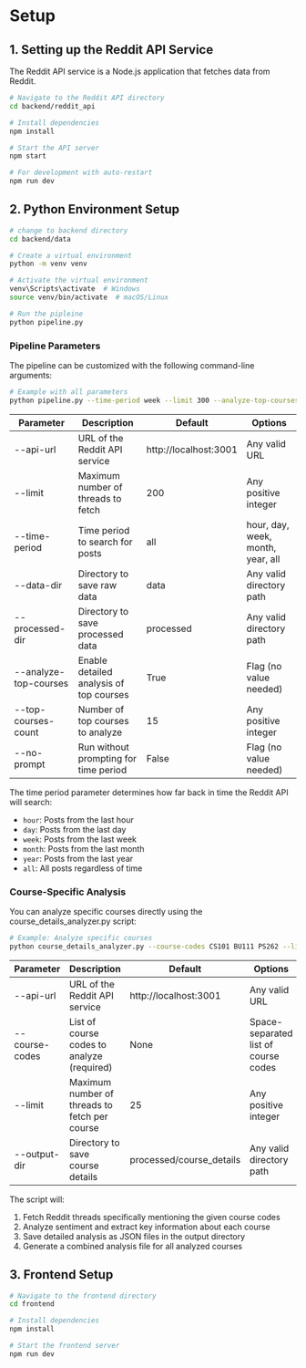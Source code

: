 # Setup

## 1. Setting up the Reddit API Service

The Reddit API service is a Node.js application that fetches data from Reddit.

```bash
# Navigate to the Reddit API directory
cd backend/reddit_api

# Install dependencies
npm install

# Start the API server
npm start

# For development with auto-restart
npm run dev
```

## 2. Python Environment Setup

```bash
# change to backend directory
cd backend/data

# Create a virtual environment
python -m venv venv

# Activate the virtual environment
venv\Scripts\activate  # Windows
source venv/bin/activate  # macOS/Linux

# Run the pipleine
python pipeline.py
```

### Pipeline Parameters

The pipeline can be customized with the following command-line arguments:

```bash
# Example with all parameters
python pipeline.py --time-period week --limit 300 --analyze-top-courses --top-courses-count 20
```

| Parameter | Description | Default | Options |
|-----------|-------------|---------|---------|
| --api-url | URL of the Reddit API service | http://localhost:3001 | Any valid URL |
| --limit | Maximum number of threads to fetch | 200 | Any positive integer |
| --time-period | Time period to search for posts | all | hour, day, week, month, year, all |
| --data-dir | Directory to save raw data | data | Any valid directory path |
| --processed-dir | Directory to save processed data | processed | Any valid directory path |
| --analyze-top-courses | Enable detailed analysis of top courses | True | Flag (no value needed) |
| --top-courses-count | Number of top courses to analyze | 15 | Any positive integer |
| --no-prompt | Run without prompting for time period | False | Flag (no value needed) |

The time period parameter determines how far back in time the Reddit API will search:

- `hour`: Posts from the last hour
- `day`: Posts from the last day
- `week`: Posts from the last week
- `month`: Posts from the last month
- `year`: Posts from the last year
- `all`: All posts regardless of time

### Course-Specific Analysis

You can analyze specific courses directly using the course_details_analyzer.py script:

```bash
# Example: Analyze specific courses
python course_details_analyzer.py --course-codes CS101 BU111 PS262 --limit 50
```

| Parameter | Description | Default | Options |
|-----------|-------------|---------|---------|
| --api-url | URL of the Reddit API service | http://localhost:3001 | Any valid URL |
| --course-codes | List of course codes to analyze (required) | None | Space-separated list of course codes |
| --limit | Maximum number of threads to fetch per course | 25 | Any positive integer |
| --output-dir | Directory to save course details | processed/course_details | Any valid directory path |

The script will:

1. Fetch Reddit threads specifically mentioning the given course codes
2. Analyze sentiment and extract key information about each course
3. Save detailed analysis as JSON files in the output directory
4. Generate a combined analysis file for all analyzed courses

## 3. Frontend Setup

```bash
# Navigate to the frontend directory
cd frontend

# Install dependencies
npm install

# Start the frontend server
npm run dev
```
